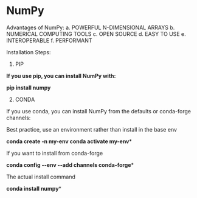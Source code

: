 # NumPy

Advantages of NumPy:
  a. POWERFUL N-DIMENSIONAL ARRAYS
  b. NUMERICAL COMPUTING TOOLS
  c. OPEN SOURCE
  d. EASY TO USE
  e. INTEROPERABLE
  f. PERFORMANT
  
  Installation Steps:
  
  1. PIP

**If you use pip, you can install NumPy with:**

****pip install numpy****

2. CONDA

If you use conda, you can install NumPy from the defaults or conda-forge channels:

 Best practice, use an environment rather than install in the base env
 
****conda create -n my-env
conda activate my-env*****
 
 If you want to install from conda-forge

****conda config --env --add channels conda-forge*****
 
 The actual install command

****conda install numpy*****
